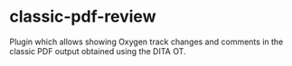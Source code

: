 # classic-pdf-review
Plugin which allows showing Oxygen track changes and comments in the classic PDF output obtained using the DITA OT.
